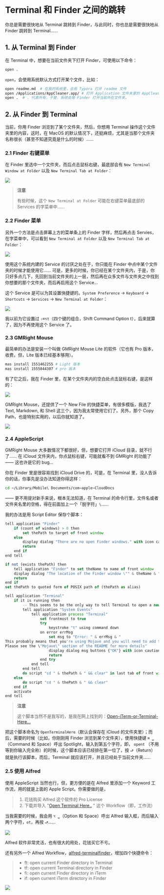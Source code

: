 # Terminal 和 Finder 之间的跳转

你总是需要很快地从 Terminal 跳转到 Finder，与此同时，你也总是需要很快地从 Finder 跳转到 Terminal……

## 1. 从 Terminal 到 Finder

在 Terminal 中，想要在当前文件夹下打开 Finder，可使用以下命令：

```bash
open .
```

`open`，会使用系统默认方式打开某个文件，比如：

```bash
open readme.md 	# 在我的系统里，会用 Typora 打开 readme 文件
open /Applications/AppCleaner.app/ # 打开 Application 文件夹里的 AppCleaner.app 程序
open .	# . 代表所有，于是，系统会用 Finder 打开当前所在文件夹。
```

## 2. 从 Finder 到 Terminal

当前，你用 Finder 浏览到了某个文件夹，然后，你想用 Terminal 操作这个文件夹里的内容，这时，在 MacOS 的默认情况下，还挺麻烦，尤其是当那个文件夹名称很长（甚至不知道究竟是什么的时候）…… 

### 2.1 Finder 右键菜单

在 Finder 里选中一个文件夹，而后点击鼠标右键，最底部会有 `New Terminal Window at Folder`  以及 `New Terminal Tab at Folder`：

![](images/finder-context-menu.png)

> **注意**
>
>  有些时候，这个 `New Terminal at Folder` 可能在右键菜单最底部的 Services 的字菜单中……

### 2.2 Finder 菜单

另外一个方法是点击屏幕上方的菜单条上的 Finder 字样，然后再点击 Servies，在字菜单中，可以看到 `New Terminal at Folder` 以及 `New Terminal Tab at Folder`：

![](images/finder-Services-from-menu.png)

使用这个系统内建的 Service 的讨厌之处在于，你只能在 Finder 中点中某个文件夹的时候才能使用它…… 可是，更多的时候，你已经在某个文件夹内，于是，你只好多点几下，先回到当前文件夹的上一层，然后再在众多文件与文件夹之中找到你想要的那个文件夹，而后再启用这个 Service...

这个 Service 是可以为其设置快捷键的。`System Preference` → `Keyboard` → `Shortcuts` → `Services` → `New Terminal at Folder`：

![](images/shortcut-new-terminal.png)

我以前为它设置过 `⇧⌘⌥t`（四个键的组合，Shift Command Option t），后来就算了，因为不再使用这个 Service 了。

### 2.3 GMRight Mouse 

最简单的办法是安装一个叫做 GMRight Mouse Lite 的软件（它也有 Pro 版本，收费，但，Lite 版本已经基本够用）。

```bash
mas install 1551462255 # Light 版本
mas install 1555844307 # pro 版本
```

有了它之后，我在 Finder 里，在某个文件夹内的空白处点击鼠标右键，是这样的：

![](images/gmright-pro.png)

GMRight Mouse，还提供了一个 New File 的快捷菜单，有很多模版，我选了 Text, Markdown, 和 Shell 这三个，因为我太常使用它们了。另外，那个 Copy Path，也是特别实用的，以后你就知道了。

![](images/GMright-New-File.png)

### 2.4 AppleScript

GMRight Mouse 大多数情况下都很好，但，想要它打开 iCloud 目录，就不行了……  在 iCloud 文件夹内，你点鼠标右键，可能就看不到 GMRight 的功能了 —— 这也许是它的 bug...

你在 Finder 里是很容易找到 iCloud Drive 的，可是，在 Terminal 里，没人告诉你的话，你事先是没办法知道你得这样：

```bash
cd ~/Library/Mobile\ Documents/com~apple~CloudDocs
```

—— 更不用提对新手来说，根本无法知道，在 Terminal 的命令行里，文件名或者文件夹名里的空格，得在前面加上一个「脱字符」`\`……

我的办法是用 Script Editor 保存个脚本：

```js
tell application "Finder"
	if (count of windows) > 0 then
		set thePath to target of front window
	else
		display dialog "There are no open Finder windows." with icon caution buttons {"OK"} with title "Open Terminal Here..."
		return
	end if
end tell

if not (exists thePath) then
	tell application "Finder" to set theName to name of front window
	display dialog "The location of the Finder window \"" & theName & "\" is not a real location (e.g. smart folder, search, network, trash, etc) and cannot opened in Terminal." with icon caution buttons {"OK"} with title "Open Terminal Here..."
	return
end if
set thePath to quoted form of POSIX path of (thePath as alias)

tell application "Terminal"
	if it is running then
		-- This seems to be the only way to tell Terminal to open a new tab
		tell application "System Events"
			tell application process "Terminal"
				set frontmost to true
				try
					keystroke "t" using command down
				on error errMsg
					set msg to "Error: " & errMsg & "
This probably means that you're using Mojave and you will need to add this app to the \"Accessibility\" section in the \"Privacy\" tab of the \"Security & Privacy\" System Preferences.
Please see the \"Mojave\" section of the README for more details"
					display dialog msg buttons {"OK"} with icon caution with title "Open Terminal Here..."
					return
				end try
			end tell
		end tell
		do script "cd " & thePath & " && clear" in last tab of front window
	else
		do script "cd " & thePath & " && clear"
	end if
	activate
end tell
```

> **注意**
>
> 这个脚本当然不是我写的，是我在网上找到的：[Open-iTerm-or-Terminal-Here...](https://github.com/rkanter/Open-iTerm-or-Terminal-Here.../blob/master/applescripts/Terminal.applescript)

把这个脚本命名为 `OpenTerminalHere`（默认会保存在 iCloud 的文件夹里）；而后，需要的时候（比如，你刚刚用 Finder 浏览到某个文件夹），使用快捷键 `⌘ ␣`（Command 和 Space）呼出 Spotlight，输入到第五个字符，即， `opent` （不用等到你输入完全称）的时候，这个脚本应该已经排在第一位了，按 `⮐`（Return）就是执行该脚本，而后，Terminal 就应该打开，并且已经处于当前文件夹……

### 2.5 使用 Alfred

使用 AppleScript 当然也行，但，更方便的是在 Alfred 里添加一个 Keyword 工作流，用的就是上面的 Apple Script。你需要做的是，

> 1. 花钱购买 Alfred 这个软件的 Pro License
> 2. 下载并导入 "[Open Terminal Here..](https://github.com/xiaolai/apple-computer-literacy/blob/main/files/Open%20Terminal%20Here....alfredworkflow?raw=true) " 这个 Workflow（即，工作流）

当我需要的时候，我会用 `⌥ ␣`（Option 和 Space）呼出 Alfred 输入框，而后输入两个字符，`ot`，再按 `⮐`……

![](images/alfred-ot.png)

Alfred 软件非常灵活，也有很大的用处，花钱买它不亏。

还有另外一个 Alfred Workflow，[alfred-terminalfinder](https://github.com/LeEnno/alfred-terminalfinder)，增加四个快捷命令：

> - ft: open current Finder directory in Terminal
> - tf: open current Terminal directory in Finder
> - fi: open current Finder directory in iTerm
> - if: open current iTerm directory in Finder

![](https://camo.githubusercontent.com/14159afc328e47d5ccd8064eed087ebb59fff699337c0fd8fd98744d9b2fe8fc/68747470733a2f2f7261772e6769746875622e636f6d2f4c65456e6e6f2f616c667265642d7465726d696e616c66696e6465722f6d61737465722f73637265656e73686f745f66742e706e67)